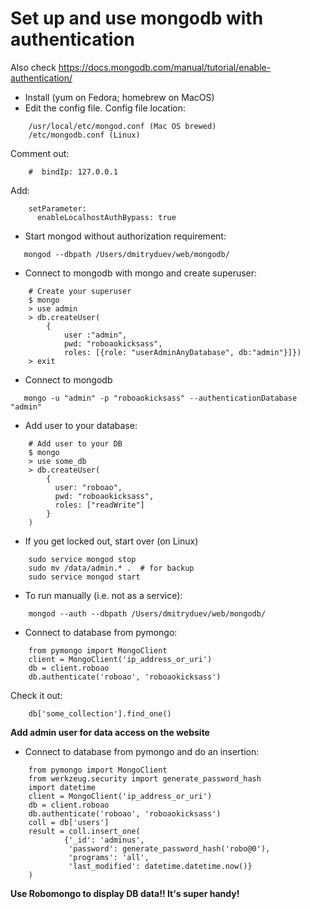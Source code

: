 # Set up and use mongodb with authentication

Also check https://docs.mongodb.com/manual/tutorial/enable-authentication/

- Install (yum on Fedora; homebrew on MacOS)
- Edit the config file. Config file location:
```
    /usr/local/etc/mongod.conf (Mac OS brewed)
    /etc/mongodb.conf (Linux)
```
Comment out:
```
    #  bindIp: 127.0.0.1
```
Add:
```
    setParameter:
      enableLocalhostAuthBypass: true
```
- Start mongod without authorization requirement:
```
   mongod --dbpath /Users/dmitryduev/web/mongodb/ 
```
- Connect to mongodb with mongo and create superuser:
```
    # Create your superuser
    $ mongo
    > use admin
    > db.createUser(
        {
            user :"admin",
            pwd: "roboaokicksass", 
            roles: [{role: "userAdminAnyDatabase", db:"admin"}]})
    > exit 
```
- Connect to mongodb
```
   mongo -u "admin" -p "roboaokicksass" --authenticationDatabase "admin" 
```
- Add user to your database:
```
    # Add user to your DB
    $ mongo
    > use some_db
    > db.createUser(
        {
          user: "roboao",
          pwd: "roboaokicksass",
          roles: ["readWrite"]
        }
    )
```
- If you get locked out, start over (on Linux)
```
    sudo service mongod stop
    sudo mv /data/admin.* .  # for backup
    sudo service mongod start
```
- To run manually (i.e. not as a service):
```
    mongod --auth --dbpath /Users/dmitryduev/web/mongodb/
```
- Connect to database from pymongo:
```
    from pymongo import MongoClient
    client = MongoClient('ip_address_or_uri')
    db = client.roboao
    db.authenticate('roboao', 'roboaokicksass')
```
Check it out:
```
    db['some_collection'].find_one()
```

**Add admin user for data access on the website**

- Connect to database from pymongo and do an insertion:
```
    from pymongo import MongoClient
    from werkzeug.security import generate_password_hash
    import datetime
    client = MongoClient('ip_address_or_uri')
    db = client.roboao
    db.authenticate('roboao', 'roboaokicksass')
    coll = db['users']
    result = coll.insert_one(
            {'_id': 'adminus',
             'password': generate_password_hash('robo@0'),
             'programs': 'all',
             'last_modified': datetime.datetime.now()}
    )
```

**Use Robomongo to display DB data!! It's super handy!**